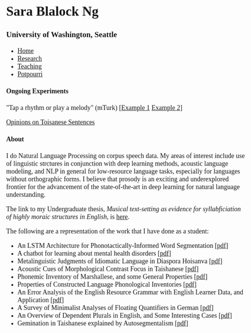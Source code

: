 
<!DOCTYPE html>
<html>
<head>
<style>
body {
    font-size: 18px;
    font-family: "Verdana";	
    text-align: left;	
    padding: 25px;
}

h1 {
    text-align: center;
}	

h3 {
    text-align: center;
}

ul#menu {
    list-style-type: none;
    margin: 0;
    padding: 0;
    overflow: hidden;
    background-color: #333;
    position: -webkit-sticky; /* Safari */
    position: sticky;
    top: 0;
}

li#menu {
    float: left;
}

li#menu a {
    display: block;
    color: white;
    text-align: center;
    padding: 14px 16px;
    text-decoration: none;
}

li#menu a:hover {
    background-color: #111;
}

.active {
    background-color: #aa00ff;
}


</style>
</head>
<body>

<div class="header">
  <h1>Sara Blalock Ng</h1>
  <h3>University of Washington, Seattle</h3>
</div>

<ul id="menu">
  <li id="menu"><a href="index.html">Home</a></li>
  <li id="menu"><a class="active" href="research.html">Research</a></li>
  <li id="menu"><a href="teaching.html">Teaching</a></li>
  <li id="menu"><a href="potpourri.html">Potpourri</a></li>
</ul>
<h4>Ongoing Experiments</h4>
<p>"Tap a rhythm or play a melody" (mTurk) [<a href="metrical/piano_sample" target="_blank">Example 1</a> <a href="metrical/taps_sample" target="_blank">Example 2</a>]</p>
<p><a href="socio/experiment.php" target="_blank">Opinions on Toisanese Sentences</a></p>
<h4>About</h4><p>
I do Natural Language Processing on corpus speech data.  My areas of interest include use of linguistic strctures in conjunction with deep learning methods, acoustic language modeling, and NLP in general for low-resource language tasks, especially for languages without orthographic forms. <!-- My research goal is to create innovative algorithmic advances and to align existing frameworks with the needs of underrepresented language communities.--> I believe that prosody is an exciting and underexplored frontier for the advancement <!--implementation--> of the state-of-the-art in deep learning for natural language understanding.
</p><p>
<p>The link to my Undergraduate thesis, <em>Musical text-setting as evidence for syllabficiation of highly moraic structures in English</em>, is <a href="docs/thesis.pdf" target="_blank">here</a>.</p>

</p><p>The following are a representation of the work that I have done as a student:
<ul>
<li>An LSTM Architecture for Phonotactically-Informed Word Segmentation [<a href="docs/word_segmentation.pdf" target="_blank">pdf</a>]</li>
<li>A chatbot for learning about mental health disorders [<a href="docs/mental_health_chatbot.pdf" target="_blank">pdf</a>]</li>
<li>Metalinguistic Judgments of Idiomatic Language in Diaspora Hoisanva [<a href="docs/hoisan_meta.pdf" target="_blank">pdf</a>]</li>
<li>Acoustic Cues of Morphological Contrast Focus in Taishanese [<a href="docs/hoisan_cf.pdf" target="_blank">pdf</a>]</li>
<li>Phonemic Inventory of Marshallese, and some General Properties [<a href="docs/marshallese.pdf" target="_blank">pdf</a>]</li>
<li>Properties of Constructed Language Phonological Inventories [<a href="docs/clips.pdf" target="_blank">pdf</a>]</li>
<li>An Error Analysis of the English Resource Grammar with English Learner Data, and Application [<a href="docs/teccl.pdf" target="_blank">pdf</a>]</li>
<li>A Survey of Minimalist Analyses of Floating Quantifiers in German [<a href="docs/german.pdf" target="_blank">pdf</a>]</li>
<li>An Overview of Dependent Plurals in English, and Some Interesting Cases [<a href="docs/dependent_plurals.pdf" target="_blank">pdf</a>]</li>
<li>Gemination in Taishanese explained by Autosegmentalism [<a href="docs/hoisan_gemination.pdf" target="_blank">pdf</a>]</li>
</ul></p>
</body>
</html>
